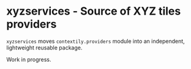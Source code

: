 # xyzservices - Source of XYZ tiles providers

`xyzservices` moves `contextily.providers` module into an independent, lightweight reusable package.

Work in progress.